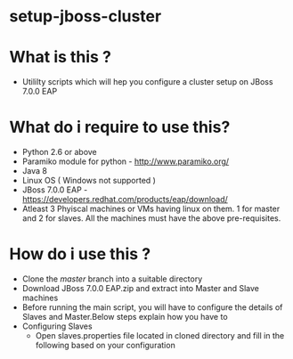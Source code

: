 # setup-jboss-cluster

# What is this ?
* Utililty scripts which will hep you configure a cluster setup on JBoss 7.0.0 EAP

# What do i require to use this?
* Python 2.6 or above
* Paramiko module for python - http://www.paramiko.org/
* Java 8
* Linux OS ( Windows not supported )
* JBoss 7.0.0 EAP - https://developers.redhat.com/products/eap/download/
* Atleast 3 Phyiscal machines or VMs having linux on them. 1 for master and 2 for slaves. All the machines must have the above pre-requisites.

# How do i use this ?
* Clone  the *master* branch into a suitable directory
* Download JBoss 7.0.0 EAP.zip and extract into Master and Slave machines
* Before running the main script, you will have to configure the details of Slaves and Master.Below steps explain how you have to
* Configuring Slaves
  * Open slaves.properties file located in cloned directory and fill in the following based on your configuration

